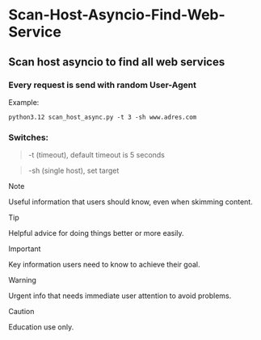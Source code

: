 # Scan-Host-Asyncio-Find-Web-Service
## Scan host asyncio to find all web services
### Every request is send with random User-Agent

Example:
```
python3.12 scan_host_async.py -t 3 -sh www.adres.com
```

### Switches:
> -t (timeout), default timeout is 5 seconds

> -sh (single host), set target

> [!NOTE]
> Useful information that users should know, even when skimming content.

> [!TIP]
> Helpful advice for doing things better or more easily.

> [!IMPORTANT]
> Key information users need to know to achieve their goal.

> [!WARNING]
> Urgent info that needs immediate user attention to avoid problems.

> [!CAUTION]
> Education use only.
